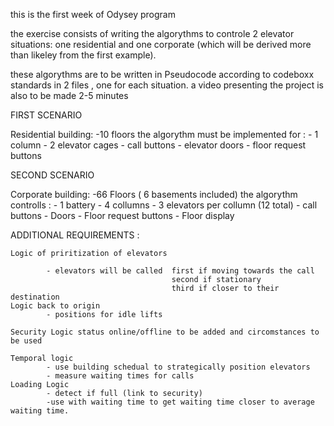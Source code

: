 this is the first week of Odysey program 

the exercise consists of writing the algorythms to controle 2 elevator situations: one residential and one corporate (which will be derived more than likeley from the first example).

these algorythms are to be written in Pseudocode according to codeboxx standards in 2 files , one for each situation.
a video presenting the project is also to be made 2-5 minutes

FIRST SCENARIO

Residential building:
-10 floors
the algorythm must be implemented for : - 1 column
                                        - 2 elevator cages
                                        - call buttons
                                        - elevator doors
                                        - floor request buttons
                                    
SECOND SCENARIO

Corporate building:
-66 Floors ( 6 basements included)
the algorythm controlls :   - 1 battery
                            - 4 collumns
                            - 3 elevators per collumn (12 total)
                            - call buttons
                            - Doors
                            - Floor request buttons
                            - Floor display

ADDITIONAL REQUIREMENTS : 

    Logic of priritization of elevators
            
            - elevators will be called  first if moving towards the call
                                        second if stationary
                                        third if closer to their destination    
    Logic back to origin
            - positions for idle lifts
    
    Security Logic status online/offline to be added and circomstances to be used

    Temporal logic
            - use building schedual to strategically position elevators
            - measure waiting times for calls
    Loading Logic
            - detect if full (link to security)
            -use with waiting time to get waiting time closer to average waiting time. 